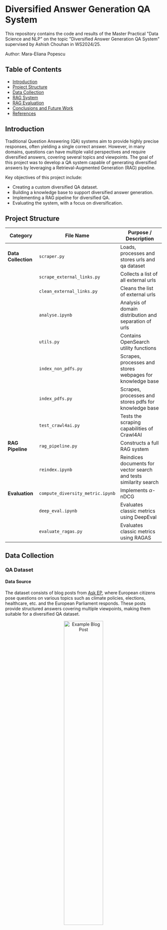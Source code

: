 # Diversified Answer Generation QA System

This repository contains the code and results of the Master Practical "Data Science and NLP" on the topic "Diversified Answer Generation QA System" supervised by Ashish Chouhan in WS2024/25. 

Author: Mara-Eliana Popescu

## Table of Contents
- [Introduction](#introduction)
- [Project Structure](#project-structure)
- [Data Collection](#data-collection)
- [RAG System](#rag-system)
- [RAG Evaluation](#rag-evaluation)
- [Conclusions and Future Work](#conclusions-and-future-work)
- [References](#references)

## Introduction
Traditional Question Answering (QA) systems aim to provide highly precise responses, often yielding a single correct answer. However, in many domains, questions can have multiple valid perspectives and require diversified answers, covering several topics and viewpoints. The goal of this project was to develop a QA system capable of generating diversified answers by leveraging a Retrieval-Augmented Generation (RAG) pipeline.

Key objectives of this project include:
- Creating a custom diversified QA dataset.
- Building a knowledge base to support diversified answer generation.
- Implementing a RAG pipeline for diversified QA.
- Evaluating the system, with a focus on diversification.

## Project Structure
| **Category**          | **File Name**               | **Purpose / Description**                      |
|------------------|------------------------|--------------------------------------------|
| **Data Collection** | `scraper.py`           | Loads, processes and stores urls and qa dataset           |
|                  | `scrape_external_links.py`| Collects a list of all external urls    |
|                  | `clean_external_links.py` | Cleans the list of external urls           |
|                  | `analyse.ipynb`           |   Analysis of domain distribution and separation of urls   |
|                  | `utils.py`               | Contains OpenSearch utility functions                                          |
|                  |  `index_non_pdfs.py`     | Scrapes, processes and stores webpages for knowledge base|
|                  |  `index_pdfs.py`         | Scrapes, processes and stores pdfs for knowledge base|
|                  |  `test_crawl4ai.py`      | Tests the scraping capabilities of Crawl4AI|
| **RAG Pipeline** | `rag_pipeline.py`         | Constructs a full RAG system             |
|                  | `reindex.ipynb`           | Reindices documents for vector search and tests similarity search  |
| **Evaluation**   | `compute_diversity_metric.ipynb`| Implements $\alpha$-nDCG |
|                  | `deep_eval.ipynb`         | Evaluates classic metrics using DeepEval  |
|                  |  `evaluate_ragas.py`      | Evaluates classic metrics using RAGAS  |


## Data Collection
### QA Dataset

#### Data Source
The dataset consists of blog posts from [Ask EP](https://epthinktank.eu/author/epanswers/), where European citizens pose questions on various topics such as climate policies, elections, healthcare, etc. and the European Parliament responds. These posts provide structured answers covering multiple viewpoints, making them suitable for a diversified QA dataset.

<p align="center">
  <img src="./images/ask_ep.png" alt="Example Blog Post" width="50%">
</p>

#### Data Processing and Storage
To build the QA dataset, we started by scraping a list of URL addresses from the blog posts published by Ask EP. These URLs were stored in an OpenSearch index named `eur-lex-diversified-urls-askep`, with the following mapping:

```json
{
    "mappings": {
        "properties": {
            "url": {"type": "keyword"},
            "date": {"type": "date"}
        } 
    }
}
```

The date of publication for each blog post was extracted directly from its URL and stored in the index. Keeping track of the publication date is essential for efficiently updating the dataset. When new blog posts are published, we first retrieve the most recent date stored in the OpenSearch index and then load the URLs corresponding to this date. Next, we scrape all URLs from a more recent date, as well as any new URLs appearing on the same date but not yet indexed. This incremental updating process ensures that the dataset remains up to date with minimal redundant processing.

Once the list of the latest URLs is obtained, we proceed to crawl the corresponding HTML pages and store the extracted information in a separate OpenSearch index called `eur-lex-diversified-qa-askep`. Upon inspecting the HTML structure of the blog posts, we observed that, despite minor differences, all posts follow a fairly consistent format. This consistency allowed us to automate the extraction process using BeautifulSoup.

From each blog post, we extracted the following key pieces of information:
- The HTML content of the page
- The URL address
- The publication date
- The blog post title
- The formulated question
- The answer
- A multilingual flag (indicating whether the post contains content in multiple languages)
- A list of links present in the blog post
- A list of tags and their corresponding URLs

Extracting the question and answer presented unique challenges. In some cases, the question was explicitly stated in the blog post’s title, making extraction straightforward. However, in other instances, the title contained only keywords, while the actual question was formulated within the first paragraph of the blog post. Since no fixed rule could determine where the question was located, we employed an LLM (GPT-4) to analyze the title and first paragraph and decide which one best represented the question. This approach significantly improved accuracy and consistency in question extraction.

The second challenge was defining the answer. Instead of treating the entire blog post as a single block of text, we opted to preserve its structure by segmenting the answer into distinct sections. Each section title was paired with its corresponding paragraph, and these pairs were stored in a dictionary format.

Furthermore, the `eur-lex-diversified-qa-askep` index was designed to contain only English-language content. If a blog post included multiple language versions, we set the multilingual flag to `True` while ensuring that only the English answer was stored. This decision was made to maintain consistency with the RAG system and evaluation pipeline, which both operate exclusively in English. As of now, the index contains 192 documents.

In addition to indexing content in OpenSearch, the latest version of our scraping script also stores extracted data (excluding HTML pages) locally in separate files. This local storage was implemented primarily for debugging purposes, allowing us to verify the correctness of the extraction process and easily retrieve lists of external links from all blog posts when needed.

### Knowledge Base

The knowledge base for our RAG pipeline is built from external web pages linked within Ask EP blog posts. Initially, we collected all external links and performed a cleaning process, where duplicates, invalid URLs (not starting with `http`), YouTube, and `mailto` links were removed.

Next, we analyzed the domains of the cleaned URLs to understand their origins, as visualized in the image below. A majority of the URLs pointed to official European Union institutional websites. The content of these linked pages primarily consists of legal documents and news reports, which influenced our choice of embedding models, favoring those specialized for the legal domain.

<p align="center">
  <img src="./images/domains.png" alt="Example Blog Post" width="80%">
</p>

Before extracting textual content, we categorized the URLs into two groups: those linking to PDFs and those linking to standard web pages. Initially, we assumed that all PDF URLs would have a `.pdf` extension, but this led to false negatives. To address this, we checked for PDF MIME types within the HTML page metadata, which allowed us to correctly identify PDFs. In total, we gathered **1668 non-PDF URLs** and **135 PDF URLs**, while 361 URLs resulted in HTTP errors, mainly `404` (Not Found) and `403` (Forbidden).

For extracting text from non-PDF pages, we used **BeautifulSoup**, as it efficiently parses HTML content. For PDF documents, we employed [**MarkItDown**](https://github.com/microsoft/markitdown), a tool that converts PDFs into Markdown format while preserving tabular data. This was particularly beneficial, as **87 out of the 135 PDFs** contained tables, and identifying them was done using **pdfplumber** rather than manual verification.

We initially considered using [**Crawl4AI**](https://github.com/unclecode/crawl4ai) for scraping, but it proved to be slower than BeautifulSoup. Since our focus was strictly on text extraction, we opted for the simpler and faster alternative.

Once the text was extracted, we proceeded with chunking and embedding the documents. We experimented with two embedding models:
- **Closed-source:** [`text-embedding-3-small`](https://platform.openai.com/docs/guides/embeddings) (OpenAI)
- **Open-source:** [`mxbai-embed-large`](https://ollama.com/library/mxbai-embed-large) (via Ollama)

Although neither model was specifically trained for legal documents, OpenAI’s model ranked **14th** for legal tasks on the [**MTEB (Law, v1) leaderboard**](https://huggingface.co/spaces/mteb/leaderboard) (February 2025). The **mxbai-embed-large** model had achieved **state-of-the-art performance for BERT-large models** on MTEB in March 2024, making it a strong generalist model across domains.

Ultimately, we selected OpenAI’s embedding model due to its high-quality embeddings and efficiency. While not free, embedding all documents cost only **$0.40** and completed in **under 2.5 hours**. By contrast, the open-source model required **12+ hours** to process **60%** of the dataset when run locally.

Additionally, OpenAI’s model had advantages in token capacity and embedding dimension:
- **Max tokens:** **8191** (OpenAI) vs. **512** (mxbai-embed-large)
- **Embedding dimension:** **1536** (OpenAI) vs. **1024** (mxbai-embed-large)

For text splitting, we evaluated two LangChain strategies:
- **SentenceTransformersTokenTextSplitter** (aligned with tokenizer, but limited to 384 tokens per chunk)
- **RecursiveCharacterTextSplitter** (allows larger chunks)

Due to the restrictive chunk size of the first approach, we opted for **RecursiveCharacterTextSplitter**, settling on **6000-character chunks** with a **200-character overlap** to optimize retrieval.

Following chunking and embedding, we indexed the documents into OpenSearch under `eur-lex-diversified-knowledge-base-3`. This index stores **14,914 documents** with the following mapping:
```json
{
    "mappings": {
        "properties": {
            "url": {"type": "keyword"},
            "chunk_id": {"type": "integer"},
            "text": {"type": "text", "fielddata": false},
            "embedding": {"type": "knn_vector", "dimension": 1536}
        }
    }
}
```

We initially encountered a **circuit_breaking_exception** after indexing **99%** of the documents, caused by `fielddata` being set incorrectly. Moving the indexed data into a new index with `fielddata: false` resolved this issue. We also ensured compliance with OpenAI’s rate limits (1M tokens/min, 3K requests/min) by monitoring and throttling requests when necessary.

## RAG System
### Retrieval Strategies
To evaluate different retrieval approaches, we experimented with two distinct strategies:

1. **Simple Retriever** - This approach utilizes OpenSearch’s default **HNSW algorithm** for k-nearest neighbors (k-NN) retrieval, providing a straightforward and efficient method for retrieving relevant documents.


2. **Maximum Marginal Relevance (MMR) Retriever** - This strategy balances relevance with diversity by selecting documents that are both similar to the query and dissimilar from already selected documents. The selection process follows the MMR formula (Carbonell & Goldstein, 1998):
$$
MMR(D_i) = \arg\max_{D_i \in R \setminus S} [\lambda \text{Sim}(D_i, Q) - (1 - \lambda) \max_{D_j \in S} \text{Sim}(D_j, D_i)]
$$

where:

$$
\begin{aligned}
MMR(D_i) & : \text{Maximum Marginal Relevance score for document } D_i. \\
\arg\max & : \text{Determines the document that maximizes the expression.} \\
D_i \in R \setminus S & : \text{Candidate documents that belong to the full set } R \text{ but are not yet included in the selected set } S. \\
\lambda & : \text{Trade-off parameter between relevance and diversity } (0 \leq \lambda \leq 1). \\
\text{Sim}(D_i, Q) & : \text{Similarity between document } D_i \text{ and the query } Q. \\
\max_{D_j \in S} \text{Sim}(D_i, D_j) & : \text{Maximum similarity between } D_i \text{ and any document } D_j \text{ in the selected set } S.
\end{aligned}
$$

By implementing and comparing these two retrieval strategies, we aimed to assess the impact of diversified retrieval on the performance of our RAG pipeline.


### Answer Generation

### Generation

In the generation phase of our RAG pipeline, we start by loading ground truth question-answer pairs from the OpenSearch index. For each ground truth question, we retrieve **k=3** relevant documents and use **GPT-4o-mini** to generate an answer based on the retrieved content. 

To explicitly encourage diversification, we incorporate specific instructions in the prompt, directing the generative model to focus on multiple topics or viewpoints. Below is the prompt used for answer generation:

```plaintext
Question: {question}
The following documents provide relevant information: {context}
Please answer the question only by using the provided information. Make sure to provide a diversified response that covers different
perspectives and details from the provided documents. Your answer should include multiple viewpoints and insights from the context, not
just a single perspective. If necessary, highlight different interpretations, opinions, or additional context that is relevant to the question.
```

We generate two distinct sets of answers, each corresponding to one of the retrieval strategies. For the **MMR retriever**, we set the hyperparameter **λ = 0.5**, ensuring a balance between novelty and relevance in document selection.

Below is an example showcasing a ground truth question along with the corresponding answers:

**Ground Truth Question**: Citizens are calling on the European Parliament to prioritize the End the Cage Age European citizens’ initiative in its legislative work.

| **Answer Type**            |
|----------------------------|
| **Ground Truth Answer**   |
| Citizens are calling on the European Parliament to prioritize the End the Cage Age European citizens’ initiative in its legislative work. As the European Commission postponed its proposal on cage-free farming initially due at the end of 2023, many people have written to the European Parliament on this subject since July 2024. We replied to those who took the time to write to the European Parliament (in Italian, Dutch, Spanish, English, French, Portuguese, and German). The European Parliament has regularly addressed the issue of animal welfare. In a 2021 resolution, Parliament called on the European Commission to propose a law to phase out the use of cages on EU farms, with the aim of ending cage-farming by 2027, following up the European citizens’ initiative ‘End the Cage Age’. Parliament also set up a committee of inquiry on the protection of animals during transport. In January 2022, Parliament then called on the Council of the EU and the Commission to strengthen the protection of animals during transport within and outside the EU. Members of the European Parliament have repeatedly asked the Commission to explain why it has not put forward a proposal on cage-free farming. In January 2024, the Commission replied that the transition to cage-free systems requires further consultations concerning the costs and the length of the transitional period. In March 2024, a Commissioner told Parliament that work was continuing on the follow-up to the End the Cage Age initiative. It is the Commission’s role to propose new laws. However, Parliament assesses the measures taken by the Commission in response to a European citizen’s initiative. We would add that Parliament is expected to continue work on two legislative proposals on animal welfare that the Commission presented in December 2023. In response to the work of Parliament’s committee of inquiry, the first proposal aims to strengthen EU rules on the protection of animals during transport. The second introduces new rules on the welfare and traceability of dogs and cats, with requirements for breeders, shelters, and pet shops. |
| **Generated Answer (Simple Retriever)** |
|The "End the Cage Age" initiative is a European Citizens' Initiative (ECI) aimed at phasing out the use of cage systems for farmed animals across the EU. Submitted on October 2, 2020, the initiative gathered significant support, with over 1.39 million validated statements of support from citizens across all EU Member States. This initiative notably emphasizes the welfare of millions of farm animals, as it seeks to address the conditions in which they are kept, with many currently confined to cages for the majority of their lives. The European Parliament publicly debated and expressed its support for the initiative on June 10, 2021. The Parliament's resolution highlighted that 82% of EU citizens feel that the welfare of farmed animals should be better protected. The European Commission responded to the initiative with a Communication on June 30, 2021, indicating its commitment to table a legislative proposal by the end of 2023 that would aim to phase out cage systems. However, challenges remain in the transition process, including financial costs and adaptation for farmers. |
| **Generated Answer (MMR Retriever)** |
|The European Citizens' Initiative (ECI) titled "End the Cage Age" aims to phase out the use of cages for various farm animals in the European Union.This initiative was submitted on October 2, 2020, and garnered substantial support, with over 1.39 million statements of support collected. The European Parliament and the European Commission have engaged with the initiative extensively since its submission. A public hearing was held on April 15, 2021, and the initiative was debated in the European Parliament on June 10, 2021. The European Commission outlined plans to introduce a legislative proposal by the end of 2023, contingent upon assessments from the European Food Safety Authority (EFSA) and public consultation outcomes. Despite the expressed commitment to legislative reforms, challenges in the practical implementation of these initiatives were noted. The impact assessment currently undertaken by the Commission aims to address the transition to cage-free systems effectively, considering environmental enrichment for animals and the economic implications for farmers. The Commission has also indicated plans for support measures, recognizing that the shift to cage-free systems must be accompanied by economic support to mitigate potential negative impacts on farmers. The strong citizen support underscores the demand for legislative action, while the discussions within the Parliament highlight the complexities involved in enacting such changes. |


## RAG Evaluation

#### Diversification Metrics

One of the key challenges in evaluating our RAG pipeline is the absence of standardized metrics for measuring diversification. Existing evaluation frameworks such as **RAGAS** and **DeepEval** do not explicitly assess diversification in retrieval or generation.

To address this gap, we explored **alpha-nDCG**, a metric that evaluates document relevance for multiple intents associated with a query. Since available implementations of alpha-nDCG are limited and often lack clear usage guidelines, we implemented our own version by referencing the original paper and its description in the the Encyclopedia of Database Systems (Clarke et al., 2008; Sakai, 2018).

α-nDCG is a variant of Normalized Discounted Cumulative Gain (nDCG) designed for evaluating diversified search results. It assumes that a query $q$ can have multiple possible intents $i$ with known per-intent relevance assessments. Given a ranked list, let $I_i(r) = 1$ if the document at rank $r$ is relevant to intent $i$, and $ I_i(r) = 0 $ otherwise. Define the cumulative count of relevant documents for intent $ i $ at rank $ r $ as:

$$
C_i(r) = \sum_{k=1}^{r} I_i(k)
$$

For a given parameter $\alpha $ (typically 0.5), the novelty-biased gain at rank $ r $ is given by:

$$
ng(r)=\sum_{i} I_i(r) (1 - \alpha)^{C_i(r) - 1}
$$

This formulation reflects that a document's value is derived from the number of intents it covers. The α-nDCG at a given depth $ d $ is defined as:

$$
\alpha\text{-nDCG}@d = \frac{\sum_{r=1}^{d} \frac{ng(r)}{\log_2 (r+1)}}{\sum_{r=1}^{d} \frac{ng^*(r)}{\log_2 (r+1)}}
$$

where $ng^*(r)$ is the novelty-biased gain at rank $r$ of an ideal ranked list.

However, our implementation remains incomplete due to the need for computing an **ideal cumulative gain**, which is an **NP-complete problem**. The original paper suggests using greedy approximations, but practical details for implementing them are not clearly defined.

In our approach, we consider **subsection titles** from the answer field of each blog post as different **intents**. To construct the intent function $I_i(r)$ for an intent $i$ and document at rank $r$, we compute the **cosine similarity** between the embeddings of the intent and the document. If the similarity score exceeds a **0.5 threshold**, we assign it a value of $1$; otherwise, it is set to $0$. We then proceed according to the methodology outlined in the original alpha-nDCG definition.

#### Classic Metrics

Given the challenges of diversification evaluation, we also assessed our RAG pipeline using standard **retrieval and answer quality metrics**. We employed the [**DeepEval**](https://docs.confident-ai.com/) framework for evaluation, focusing on the following metrics:
- **Context Precision**
- **Context Recall**
- **Context Relevancy**
- **Answer Relevancy**
- **Faithfulness**

Initially, we attempted to use **RAGAS**, but encountered persistent **timeouts and rate-limit errors** that could not always be resolved. As a result, we transitioned to **DeepEval**, though the original RAGAS evaluation code remains in the repository for reference.

To limit costs, we evaluated the metrics on a **sample of 50 question-answer pairs** from the **192 ground truth QA pairs**. Below are the results for both retrieval approaches:

![Evaluation Metrics](./images/metrics.png)

The table below presents the concrete averages of the performance metrics for the Simple Retriever and the MMR Retriever.

| Metric                  | Simple Retriever | MMR Retriever |
|-------------------------|-----------------|--------------|
| Contextual Precision   | 0.803333        | 0.840000     |
| Contextual Recall      | 0.643244        | 0.643308     |
| Contextual Relevancy   | 0.677705        | 0.610674     |
| Answer Relevancy       | 0.891988        | 0.876248     |
| Faithfulness           | 0.961027        | 0.959725     |

The MMR retrieval strategy improves precision by selecting more directly relevant documents but at the cost of lower contextual relevancy.
The Simple Retriever retrieves more contextually relevant documents, leading to slightly higher answer relevancy.


## Conclusions and Future Work

This project explored the creation of a diversified QA dataset and the development of a RAG system that promotes diversification at both the retrieval and generation levels. We examined various evaluation metrics, emphasizing diversification, and assessed our system using standard metrics.

While this work establishes a foundation for diversified QA, several key areas remain for further enhancement:

- **Clustering of Retrieved Documents**: A promising approach is to apply the clustering method proposed in recent work (Alessio et al., 2024).
 This would involve retrieving a larger number of documents, clustering them based on similarity, and then generating part of the final answer from each cluster. This approach could enhance the diversity of responses.
- **Search Result Diversification Techniques**: Investigating existing search result diversification methodologies could help refine retrieval strategies.
- **Development of a Custom Diversification Metric**: Current evaluation metrics do not fully capture the effectiveness of diversification. Designing a specialized metric tailored to diversified QA could provide more accurate assessments and drive further improvements.

By integrating clustering, advanced diversification strategies, and improved evaluation metrics, future work can enhance both the quality and comprehensiveness of generated responses.


## References
1. Sakai, T. (2018). α-nDCG. In L. Liu & M. T. Özsu (Eds.), *Encyclopedia of database systems*. Springer. https://doi.org/10.1007/978-1-4899-7993-3_80619-1

2. Clarke, C.L., Kolla, M., Cormack, G.V., Vechtomova, O., Ashkan, A., Büttcher, S., & MacKinnon, I. (2008). Novelty and diversity in information retrieval evaluation. Annual International ACM SIGIR Conference on Research and Development in Information Retrieval.

3. Alessio, M., Faggioli, G., Ferro, N., Nardini, F. M., & Perego, R. (2024). Improving RAG systems via sentence clustering and reordering. *CEUR Workshop Proceedings*, *3784*, 34–43. CEUR-WS. https://ceur-ws.org/Vol-3784/paper4.pdf

4. Carbonell, J. G., & Goldstein, J. (1998). The use of MMR, diversity-based reranking for reordering documents and producing summaries. Proceedings of the 21st Annual International ACM SIGIR Conference on Research and Development in Information Retrieval, 335–336. https://doi.org/10.1145/290941.291025
